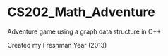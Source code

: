 # CS202_Math_Adventure
Adventure game using a graph data structure in C++

Created my Freshman Year (2013) 
